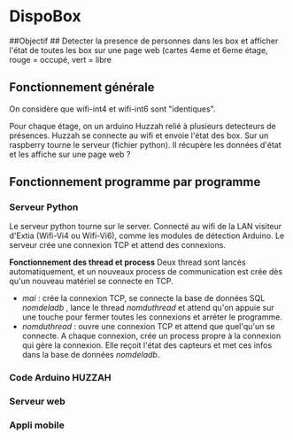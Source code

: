 # DispoBox #

##Objectif ##
Detecter la presence de personnes dans les box et afficher l'état de toutes les box sur une page web (cartes 4eme et 6eme étage, rouge = occupé, vert = libre

## Fonctionnement générale ##

On considère que wifi-int4 et wifi-int6 sont "identiques".

Pour chaque étage, on un arduino Huzzah relié à plusieurs detecteurs de présences. Huzzah se connecte au wifi et envoie l'état des box.
Sur un raspberry tourne le serveur (fichier python). Il récupère les données d'état et les affiche sur une page web ?

## Fonctionnement programme par programme ##
### Serveur Python ###
Le serveur python tourne sur le server. Connecté au wifi de la LAN visiteur d'Extia (Wifi-Vi4 ou Wifi-Vi6), comme les modules de détection Arduino.
Le serveur crée une connexion TCP et attend des connexions.

**Fonctionnement des thread et process**
Deux thread sont lancés automatiquement, et un nouveaux process de communication est crée dès qu'un nouveau matériel se connecte en TCP.
- _mai_ : crée la connexion TCP, se connecte la base de données SQL _nomdeladb_ , lance le thread _nomduthread_ et attend qu'on appuie sur une touche pour fermer toutes les connexions et arréter le programme.
- _nomduthread_ : ouvre une connexion TCP et attend que quel'qu'un se connecte. A chaque connexion, crée un process propre à la connexion qui gère la connexion. Elle reçoit l'état des capteurs et met ces infos dans la base de données _nomdeladb_.

### Code Arduino HUZZAH ###



### Serveur web ###

### Appli mobile ###
